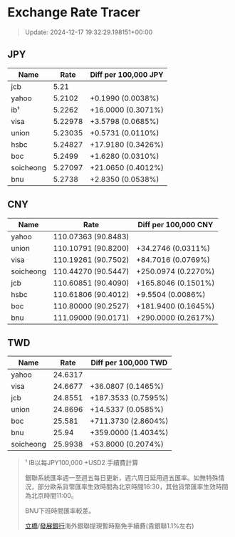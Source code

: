 # Exchange Rate Tracer

> Update: 2024-12-17 19:32:29.198151+00:00

## JPY

| Name      |    Rate | Diff per 100,000 JPY   |
|-----------|---------|------------------------|
| jcb       | 5.21    |                        |
| yahoo     | 5.2102  | +0.1990 (0.0038%)      |
| ib¹       | 5.2262  | +16.0000 (0.3071%)     |
| visa      | 5.22978 | +3.5798 (0.0685%)      |
| union     | 5.23035 | +0.5731 (0.0110%)      |
| hsbc      | 5.24827 | +17.9180 (0.3426%)     |
| boc       | 5.2499  | +1.6280 (0.0310%)      |
| soicheong | 5.27097 | +21.0650 (0.4012%)     |
| bnu       | 5.2738  | +2.8350 (0.0538%)      |

## CNY

| Name      | Rate                | Diff per 100,000 CNY   |
|-----------|---------------------|------------------------|
| yahoo     | 110.07363	(90.8483) |                        |
| union     | 110.10791	(90.8200) | +34.2746 (0.0311%)     |
| visa      | 110.19261	(90.7502) | +84.7016 (0.0769%)     |
| soicheong | 110.44270	(90.5447) | +250.0974 (0.2270%)    |
| jcb       | 110.60851	(90.4090) | +165.8046 (0.1501%)    |
| hsbc      | 110.61806	(90.4012) | +9.5504 (0.0086%)      |
| boc       | 110.80000	(90.2527) | +181.9400 (0.1645%)    |
| bnu       | 111.09000	(90.0171) | +290.0000 (0.2617%)    |

## TWD

| Name      |    Rate | Diff per 100,000 TWD   |
|-----------|---------|------------------------|
| yahoo     | 24.6317 |                        |
| visa      | 24.6677 | +36.0807 (0.1465%)     |
| jcb       | 24.8551 | +187.3533 (0.7595%)    |
| union     | 24.8696 | +14.5337 (0.0585%)     |
| boc       | 25.581  | +711.3730 (2.8604%)    |
| bnu       | 25.94   | +359.0000 (1.4034%)    |
| soicheong | 25.9938 | +53.8000 (0.2074%)     |


> ¹ IB以每JPY100,000 +USD2 手續費計算
>
> 銀聯系統匯率週一至週五每日更新，週六周日延用週五匯率。如無特殊情況，部分歐系貨幣匯率生效時間為北京時間16:30，其他貨幣匯率生效時間為北京時間11:00。
>
> BNU下班時間匯率較差。
>
> [立橋](https://www.wlbank.com.mo/uploads/ueditor/file/20181211/1544536513900230.pdf)/[發展銀行](https://www.mdb.com.mo/Service_Charges_20230728.pdf)海外銀聯提現暫時豁免手續費(貴銀聯1.1%左右)

